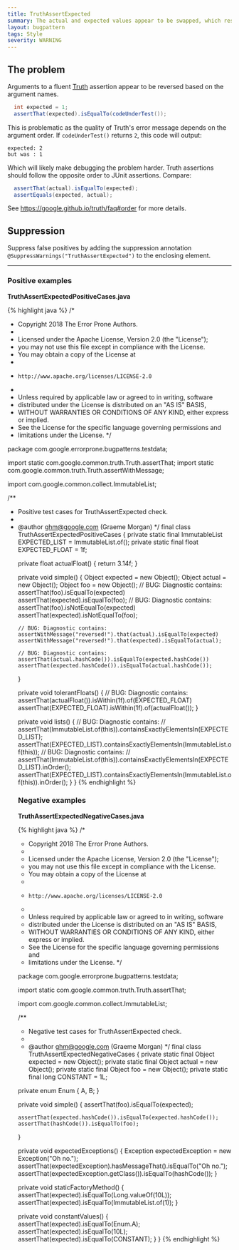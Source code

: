 ```yaml
---
title: TruthAssertExpected
summary: The actual and expected values appear to be swapped, which results in poor assertion failure messages. The actual value should come first.
layout: bugpattern
tags: Style
severity: WARNING
---
```


<!--
*** AUTO-GENERATED, DO NOT MODIFY ***
To make changes, edit the @BugPattern annotation or the explanation in docs/bugpattern.
-->

## The problem
Arguments to a fluent [Truth](go/truth) assertion appear to be reversed based on
the argument names.

```java
  int expected = 1;
  assertThat(expected).isEqualTo(codeUnderTest());
```

This is problematic as the quality of Truth's error message depends on the
argument order. If `codeUnderTest()` returns `2`, this code will output:

```
expected: 2
but was : 1
```

Which will likely make debugging the problem harder. Truth assertions should
follow the opposite order to JUnit assertions. Compare:

```java
  assertThat(actual).isEqualTo(expected);
  assertEquals(expected, actual);
```

See https://google.github.io/truth/faq#order for more details.

## Suppression
Suppress false positives by adding the suppression annotation `@SuppressWarnings("TruthAssertExpected")` to the enclosing element.

----------

### Positive examples
__TruthAssertExpectedPositiveCases.java__

{% highlight java %}
/*
 * Copyright 2018 The Error Prone Authors.
 *
 * Licensed under the Apache License, Version 2.0 (the "License");
 * you may not use this file except in compliance with the License.
 * You may obtain a copy of the License at
 *
 *     http://www.apache.org/licenses/LICENSE-2.0
 *
 * Unless required by applicable law or agreed to in writing, software
 * distributed under the License is distributed on an "AS IS" BASIS,
 * WITHOUT WARRANTIES OR CONDITIONS OF ANY KIND, either express or implied.
 * See the License for the specific language governing permissions and
 * limitations under the License.
 */

package com.google.errorprone.bugpatterns.testdata;

import static com.google.common.truth.Truth.assertThat;
import static com.google.common.truth.Truth.assertWithMessage;

import com.google.common.collect.ImmutableList;

/**
 * Positive test cases for TruthAssertExpected check.
 *
 * @author ghm@google.com (Graeme Morgan)
 */
final class TruthAssertExpectedPositiveCases {
  private static final ImmutableList<Object> EXPECTED_LIST = ImmutableList.of();
  private static final float EXPECTED_FLOAT = 1f;

  private float actualFloat() {
    return 3.14f;
  }

  private void simple() {
    Object expected = new Object();
    Object actual = new Object();
    Object foo = new Object();
    // BUG: Diagnostic contains: assertThat(foo).isEqualTo(expected)
    assertThat(expected).isEqualTo(foo);
    // BUG: Diagnostic contains: assertThat(foo).isNotEqualTo(expected)
    assertThat(expected).isNotEqualTo(foo);

    // BUG: Diagnostic contains: assertWithMessage("reversed!").that(actual).isEqualTo(expected)
    assertWithMessage("reversed!").that(expected).isEqualTo(actual);

    // BUG: Diagnostic contains: assertThat(actual.hashCode()).isEqualTo(expected.hashCode())
    assertThat(expected.hashCode()).isEqualTo(actual.hashCode());
  }

  private void tolerantFloats() {
    // BUG: Diagnostic contains: assertThat(actualFloat()).isWithin(1f).of(EXPECTED_FLOAT)
    assertThat(EXPECTED_FLOAT).isWithin(1f).of(actualFloat());
  }

  private void lists() {
    // BUG: Diagnostic contains:
    // assertThat(ImmutableList.of(this)).containsExactlyElementsIn(EXPECTED_LIST);
    assertThat(EXPECTED_LIST).containsExactlyElementsIn(ImmutableList.of(this));
    // BUG: Diagnostic contains:
    // assertThat(ImmutableList.of(this)).containsExactlyElementsIn(EXPECTED_LIST).inOrder();
    assertThat(EXPECTED_LIST).containsExactlyElementsIn(ImmutableList.of(this)).inOrder();
  }
}
{% endhighlight %}

### Negative examples
__TruthAssertExpectedNegativeCases.java__

{% highlight java %}
/*
 * Copyright 2018 The Error Prone Authors.
 *
 * Licensed under the Apache License, Version 2.0 (the "License");
 * you may not use this file except in compliance with the License.
 * You may obtain a copy of the License at
 *
 *     http://www.apache.org/licenses/LICENSE-2.0
 *
 * Unless required by applicable law or agreed to in writing, software
 * distributed under the License is distributed on an "AS IS" BASIS,
 * WITHOUT WARRANTIES OR CONDITIONS OF ANY KIND, either express or implied.
 * See the License for the specific language governing permissions and
 * limitations under the License.
 */

package com.google.errorprone.bugpatterns.testdata;

import static com.google.common.truth.Truth.assertThat;

import com.google.common.collect.ImmutableList;

/**
 * Negative test cases for TruthAssertExpected check.
 *
 * @author ghm@google.com (Graeme Morgan)
 */
final class TruthAssertExpectedNegativeCases {
  private static final Object expected = new Object();
  private static final Object actual = new Object();
  private static final Object foo = new Object();
  private static final long CONSTANT = 1L;

  private enum Enum {
    A,
    B;
  }

  private void simple() {
    assertThat(foo).isEqualTo(expected);

    assertThat(expected.hashCode()).isEqualTo(expected.hashCode());
    assertThat(hashCode()).isEqualTo(foo);
  }

  private void expectedExceptions() {
    Exception expectedException = new Exception("Oh no.");
    assertThat(expectedException).hasMessageThat().isEqualTo("Oh no.");
    assertThat(expectedException.getClass()).isEqualTo(hashCode());
  }

  private void staticFactoryMethod() {
    assertThat(expected).isEqualTo(Long.valueOf(10L));
    assertThat(expected).isEqualTo(ImmutableList.of(1));
  }

  private void constantValues() {
    assertThat(expected).isEqualTo(Enum.A);
    assertThat(expected).isEqualTo(10L);
    assertThat(expected).isEqualTo(CONSTANT);
  }
}
{% endhighlight %}

